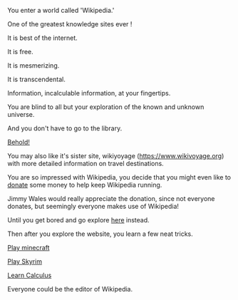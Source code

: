 You enter a world called 'Wikipedia.'

One of the greatest knowledge sites ever !

It is best of the internet.

It is free.

It is mesmerizing.

It is transcendental.

Information, incalculable information, at your fingertips.

You are blind to all but your exploration of the known and unknown universe.

And you don't have to go to the library.

[Behold!](http://en.wikipedia.org)

You may also like it's sister site, wikiyoyage (https://www.wikivoyage.org) 
with more detailed information on travel destinations.

You are so impressed with Wikipedia, you decide that you might even like to 
[donate](http://wikimediafoundation.org/wiki/Support_Wikipedia/en) some money to help keep Wikipedia running.

Jimmy Wales would really appreciate the donation, since not everyone donates,
but seemingly everyone makes use of Wikipedia!

Until you get bored and go explore [here](https://www.urbandictionary.com) instead.

Then after you explore the website, you learn a few neat tricks. 

[Play minecraft](../you-are-in-minecraft/minecraft.md)

[Play Skyrim](../fus-roh-dah/fus-roh-dah.md)

[Learn Calculus](https://en.wikipedia.org/wiki/Calculus)

Everyone could be the editor of Wikipedia.
